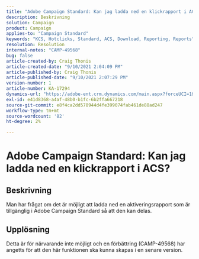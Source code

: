 ```yaml
---
title: "Adobe Campaign Standard: Kan jag ladda ned en klickrapport i ACS?"
description: Beskrivning
solution: Campaign
product: Campaign
applies-to: "Campaign Standard"
keywords: "KCS, Hotclicks, Standard, ACS, Download, Reporting, Reports"
resolution: Resolution
internal-notes: "CAMP-49568"
bug: false
article-created-by: Craig Thonis
article-created-date: "9/10/2021 2:04:09 PM"
article-published-by: Craig Thonis
article-published-date: "9/10/2021 2:07:29 PM"
version-number: 1
article-number: KA-17294
dynamics-url: "https://adobe-ent.crm.dynamics.com/main.aspx?forceUCI=1&pagetype=entityrecord&etn=knowledgearticle&id=55d3edf4-3f12-ec11-b6e6-000d3a597bfc"
exl-id: e41d8368-a4af-48b0-b1fc-6b2ffa667218
source-git-commit: e8f4ca2dd578944d4fe399074fab461de88ad247
workflow-type: tm+mt
source-wordcount: '82'
ht-degree: 2%

---
```


# Adobe Campaign Standard: Kan jag ladda ned en klickrapport i ACS?

## Beskrivning


Man har frågat om det är möjligt att ladda ned en aktiveringsrapport som är tillgänglig i Adobe Campaign Standard så att den kan delas.


## Upplösning


Detta är för närvarande inte möjligt och en förbättring (CAMP-49568) har angetts för att den här funktionen ska kunna skapas i en senare version.
